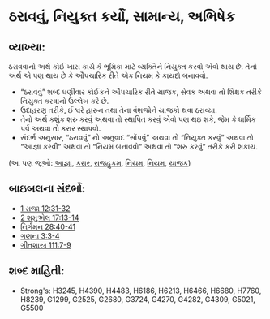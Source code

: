 # ઠરાવવું, નિયુક્ત કર્યો, સામાન્ય, અભિષેક 

## વ્યાખ્યા: 

ઠરાવવાનો અર્થ કોઈ ખાસ કાર્ય કે ભૂમિકા માટે વ્યક્તિને નિયુક્ત કરવો એવો થાય છે.
તેનો અર્થ એ પણ થાય છે કે ઔપચારિક રીતે એક નિયમ કે કાયદો બનાવવો.

* “ઠરાવવું” શબ્દ ઘણીવાર કોઈકને ઔપચારિક રીતે યાજક, સેવક અથવા તો શિક્ષક તરીકે નિયુક્ત કરવાનો ઉલ્લેખ કરે છે.
* ઉદાહરણ તરીકે, ઈશ્વરે હારુન તથા તેના વંશજોને યાજકો થવા ઠરાવ્યા.
* તેનો અર્થ કશુંક શરુ કરવું અથવા તો સ્થાપિત કરવું એવો પણ થઇ શકે, જેમ કે ધાર્મિક પર્વ અથવા તો કરાર સ્થાપવો.
* સંદર્ભ અનુસાર, “ઠરાવવું” નો અનુવાદ “સોંપવું” અથવા તો “નિયુક્ત કરવું” અથવા તો “આજ્ઞા કરવી” અથવા તો “નિયમ બનાવવો” અથવા તો “શરુ કરવું” તરીકે કરી શકાય.

(આ પણ જૂઓ: [આજ્ઞા](../kt/command.md), [કરાર](../kt/covenant.md), [રાજહુકમ](../other/decree.md), [નિયમ](../other/law.md), [નિયમ](../kt/lawofmoses.md), [યાજક](../kt/priest.md))

## બાઇબલના સંદર્ભો: 

* [1 રાજા 12:31-32](rc://gu/tn/help/1ki/12/31)
* [2 શમુએલ 17:13-14](rc://gu/tn/help/2sa/17/13)
* [નિર્ગમન 28:40-41](rc://gu/tn/help/exo/28/40)
* [ગણના 3:3-4](rc://gu/tn/help/num/03/03)
* [ગીતશાસ્ત્ર 111:7-9](rc://gu/tn/help/psa/111/007)

## શબ્દ માહિતી: 

* Strong's: H3245, H4390, H4483, H6186, H6213, H6466, H6680, H7760, H8239, G1299, G2525, G2680, G3724, G4270, G4282, G4309, G5021, G5500
